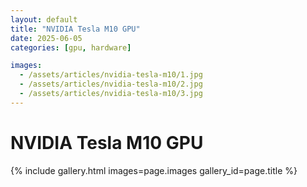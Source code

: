 ```yaml
---
layout: default
title: "NVIDIA Tesla M10 GPU"
date: 2025-06-05
categories: [gpu, hardware]

images:
  - /assets/articles/nvidia-tesla-m10/1.jpg
  - /assets/articles/nvidia-tesla-m10/2.jpg
  - /assets/articles/nvidia-tesla-m10/3.jpg
---
```


# NVIDIA Tesla M10 GPU 

{% include gallery.html images=page.images gallery_id=page.title %}
